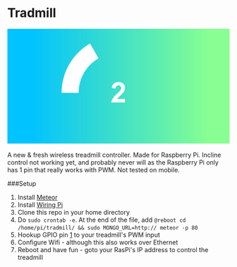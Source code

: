 # Tradmill

![Screenshot](screenshot.png)

A new &amp; fresh wireless treadmill controller.  Made for Raspberry Pi.  Incline control not working yet, and probably never will as the Raspberry Pi only has 1 pin that really works with PWM.  Not tested on mobile.

###Setup
1. Install [Meteor](https://github.com/IGx89/meteor)
2. Install [Wiring Pi](https://projects.drogon.net/raspberry-pi/wiringpi/)
3. Clone this repo in your home directory
4. Do `sudo crontab -e`.  At the end of the file, add `@reboot cd /home/pi/tradmill/ && sudo MONGO_URL=http:// meteor -p 80`
5. Hookup GPIO pin [1](http://pi.gadgetoid.com/pinout) to your treadmill's PWM input
6. Configure Wifi - although this also works over Ethernet
7. Reboot and have fun - goto your RasPi's IP address to control the treadmill
